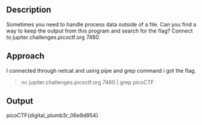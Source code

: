 ## Description
Sometimes you need to handle process data outside of a file.
Can you find a way to keep the output from this program and search for the flag? Connect to jupiter.challenges.picoctf.org 7480.

## Approach
I connected through netcat and using pipe and grep command i got the flag.
> nc jupiter.challenges.picoctf.org 7480 | grep picoCTF

## Output
picoCTF{digital_plumb3r_06e9d954}
